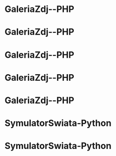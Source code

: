 # GaleriaZdj--PHP
# GaleriaZdj--PHP
# GaleriaZdj--PHP
# GaleriaZdj--PHP
# GaleriaZdj--PHP
# SymulatorSwiata-Python
# SymulatorSwiata-Python
